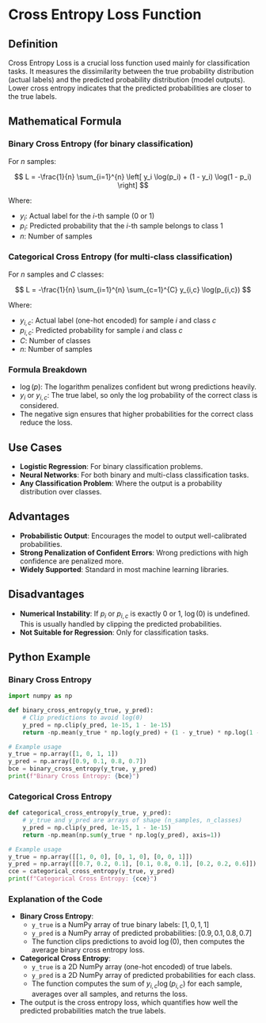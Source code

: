 # Cross Entropy Loss Function

## Definition
Cross Entropy Loss is a crucial loss function used mainly for classification tasks. It measures the dissimilarity between the true probability distribution (actual labels) and the predicted probability distribution (model outputs). Lower cross entropy indicates that the predicted probabilities are closer to the true labels.

## Mathematical Formula
### Binary Cross Entropy (for binary classification)
For $n$ samples:

$$
L = -\frac{1}{n} \sum_{i=1}^{n} \left[ y_i \log(p_i) + (1 - y_i) \log(1 - p_i) \right]
$$

Where:
- $y_i$: Actual label for the $i$-th sample ($0$ or $1$)
- $p_i$: Predicted probability that the $i$-th sample belongs to class $1$
- $n$: Number of samples

### Categorical Cross Entropy (for multi-class classification)
For $n$ samples and $C$ classes:

$$
L = -\frac{1}{n} \sum_{i=1}^{n} \sum_{c=1}^{C} y_{i,c} \log(p_{i,c})
$$

Where:
- $y_{i,c}$: Actual label (one-hot encoded) for sample $i$ and class $c$
- $p_{i,c}$: Predicted probability for sample $i$ and class $c$
- $C$: Number of classes
- $n$: Number of samples

### Formula Breakdown
- $\log(p)$: The logarithm penalizes confident but wrong predictions heavily.
- $y_i$ or $y_{i,c}$: The true label, so only the log probability of the correct class is considered.
- The negative sign ensures that higher probabilities for the correct class reduce the loss.

## Use Cases
- **Logistic Regression**: For binary classification problems.
- **Neural Networks**: For both binary and multi-class classification tasks.
- **Any Classification Problem**: Where the output is a probability distribution over classes.

## Advantages
- **Probabilistic Output**: Encourages the model to output well-calibrated probabilities.
- **Strong Penalization of Confident Errors**: Wrong predictions with high confidence are penalized more.
- **Widely Supported**: Standard in most machine learning libraries.

## Disadvantages
- **Numerical Instability**: If $p_i$ or $p_{i,c}$ is exactly $0$ or $1$, $\log(0)$ is undefined. This is usually handled by clipping the predicted probabilities.
- **Not Suitable for Regression**: Only for classification tasks.

## Python Example
### Binary Cross Entropy
```python
import numpy as np

def binary_cross_entropy(y_true, y_pred):
    # Clip predictions to avoid log(0)
    y_pred = np.clip(y_pred, 1e-15, 1 - 1e-15)
    return -np.mean(y_true * np.log(y_pred) + (1 - y_true) * np.log(1 - y_pred))

# Example usage
y_true = np.array([1, 0, 1, 1])
y_pred = np.array([0.9, 0.1, 0.8, 0.7])
bce = binary_cross_entropy(y_true, y_pred)
print(f"Binary Cross Entropy: {bce}")
```

### Categorical Cross Entropy
```python
def categorical_cross_entropy(y_true, y_pred):
    # y_true and y_pred are arrays of shape (n_samples, n_classes)
    y_pred = np.clip(y_pred, 1e-15, 1 - 1e-15)
    return -np.mean(np.sum(y_true * np.log(y_pred), axis=1))

# Example usage
y_true = np.array([[1, 0, 0], [0, 1, 0], [0, 0, 1]])
y_pred = np.array([[0.7, 0.2, 0.1], [0.1, 0.8, 0.1], [0.2, 0.2, 0.6]])
cce = categorical_cross_entropy(y_true, y_pred)
print(f"Categorical Cross Entropy: {cce}")
```

### Explanation of the Code
- **Binary Cross Entropy**:
  - `y_true` is a NumPy array of true binary labels: $[1, 0, 1, 1]$
  - `y_pred` is a NumPy array of predicted probabilities: $[0.9, 0.1, 0.8, 0.7]$
  - The function clips predictions to avoid $\log(0)$, then computes the average binary cross entropy loss.
- **Categorical Cross Entropy**:
  - `y_true` is a 2D NumPy array (one-hot encoded) of true labels.
  - `y_pred` is a 2D NumPy array of predicted probabilities for each class.
  - The function computes the sum of $y_{i,c} \log(p_{i,c})$ for each sample, averages over all samples, and returns the loss.
- The output is the cross entropy loss, which quantifies how well the predicted probabilities match the true labels. 